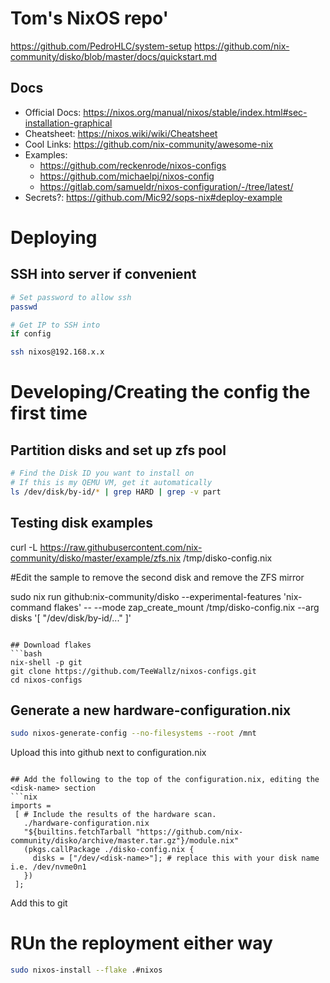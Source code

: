 
# Tom's NixOS repo'

https://github.com/PedroHLC/system-setup
https://github.com/nix-community/disko/blob/master/docs/quickstart.md


## Docs
- Official Docs: https://nixos.org/manual/nixos/stable/index.html#sec-installation-graphical
- Cheatsheet: https://nixos.wiki/wiki/Cheatsheet
- Cool Links: https://github.com/nix-community/awesome-nix
- Examples:
  - https://github.com/reckenrode/nixos-configs
  - https://github.com/michaelpj/nixos-config
  - https://gitlab.com/samueldr/nixos-configuration/-/tree/latest/
- Secrets?: https://github.com/Mic92/sops-nix#deploy-example


# Deploying
## SSH into server if convenient
```bash
# Set password to allow ssh
passwd

# Get IP to SSH into
if config

ssh nixos@192.168.x.x
```

# Developing/Creating the config the first time
## Partition disks and set up zfs pool
```bash
# Find the Disk ID you want to install on
# If this is my QEMU VM, get it automatically
ls /dev/disk/by-id/* | grep HARD | grep -v part
```


## Testing disk examples
curl -L https://raw.githubusercontent.com/nix-community/disko/master/example/zfs.nix /tmp/disko-config.nix

#Edit the sample to remove the second disk and remove the ZFS mirror

sudo nix run github:nix-community/disko --experimental-features 'nix-command flakes' -- --mode zap_create_mount /tmp/disko-config.nix --arg disks '[ "/dev/disk/by-id/..." ]'

```

## Download flakes
```bash
nix-shell -p git
git clone https://github.com/TeeWallz/nixos-configs.git
cd nixos-configs

```
## Generate a new hardware-configuration.nix
```bash
sudo nixos-generate-config --no-filesystems --root /mnt
```

Upload this into github next to configuration.nix
```

## Add the following to the top of the configuration.nix, editing the <disk-name> section
```nix
imports =
 [ # Include the results of the hardware scan.
   ./hardware-configuration.nix
   "${builtins.fetchTarball "https://github.com/nix-community/disko/archive/master.tar.gz"}/module.nix"
   (pkgs.callPackage ./disko-config.nix {
     disks = ["/dev/<disk-name>"]; # replace this with your disk name i.e. /dev/nvme0n1
   })
 ];
```
Add this to git


# RUn the reployment either way

```bash
sudo nixos-install --flake .#nixos
```











